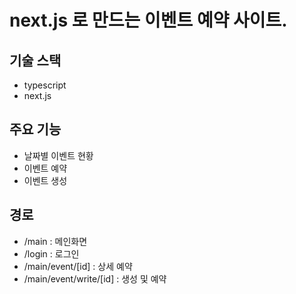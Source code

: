 # next.js 로 만드는 이벤트 예약 사이트.

## 기술 스택

- typescript
- next.js

## 주요 기능

- 날짜별 이벤트 현황
- 이벤트 예약
- 이벤트 생성

## 경로

- /main : 메인화면
- /login : 로그인
- /main/event/[id] : 상세 예약
- /main/event/write/[id] : 생성 및 예약
